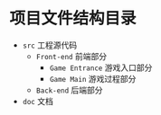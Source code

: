 # 项目文件结构目录
* `src` 工程源代码
    * `Front-end` 前端部分
        * `Game Entrance` 游戏入口部分
        * `Game Main` 游戏过程部分
    * `Back-end` 后端部分
* `doc` 文档
